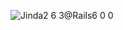 ![Jinda2 6 3@Rails6 0 0](https://user-images.githubusercontent.com/3953832/64442885-af8a5700-d09e-11e9-8e86-bceb51ad3b55.png)
